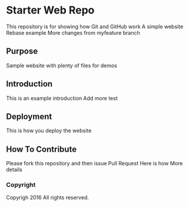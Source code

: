 # Starter Web Repo

This repository is for showing how Git and GitHub work
A simple website
Rebase example
More changes from myfeature branch

## Purpose

Sample website with plenty of files for demos

## Introduction
This is an example introduction
Add more test

## Deployment
This is how you deploy the website

## How To Contribute
Please fork this repository and then issue Pull Request
Here is how
More details

### Copyright
Copyrigh 2016 All rights reserved.
